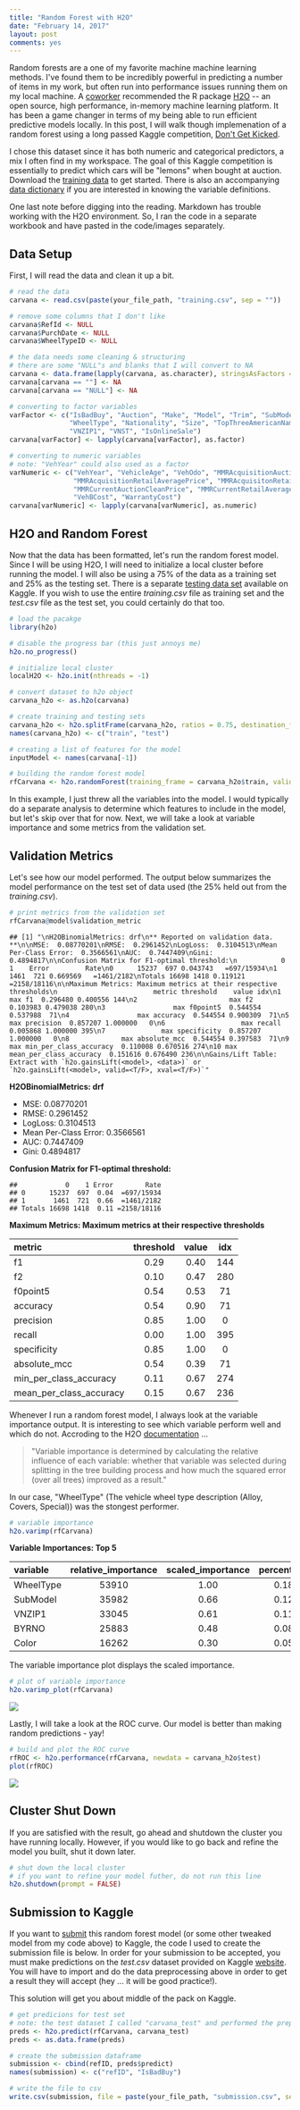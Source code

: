 ```yaml
---
title: "Random Forest with H2O"
date: "February 14, 2017"
layout: post
comments: yes
---
```




Random forests are a one of my favorite machine machine learning methods. I've found them to be incredibly powerful in predicting a number of items in my work, but often run into performance issues running them on my local machine. A [coworker](http://www.spencerdavison.com/) recommended the R package [H2O](https://cran.r-project.org/web/packages/h2o/h2o.pdf) -- an open source, high performance, in-memory machine learning platform. It has been a game changer in terms of my being able to run efficient predictive models locally. In this post, I will walk though implemenation of a random forest using a long passed Kaggle competition, [Don't Get Kicked](https://www.kaggle.com/c/DontGetKicked). 

I chose this dataset since it has both numeric and categorical predictors, a mix I often find in my workspace. The goal of this Kaggle competition is essentially to predict which cars will be "lemons" when bought at auction. Download the [training data](https://www.kaggle.com/c/DontGetKicked/download/training.csv) to get started. There is also an accompanying [data dictionary](https://www.kaggle.com/c/DontGetKicked/download/Carvana_Data_Dictionary.txt) if you are interested in knowing the variable definitions.

One last note before digging into the reading. Markdown has trouble working with the H2O environment. So, I ran the code in a separate workbook and have pasted in the code/images separately.

## Data Setup

First, I will read the data and clean it up a bit.




```r
# read the data
carvana <- read.csv(paste(your_file_path, "training.csv", sep = ""))

# remove some columns that I don't like
carvana$RefId <- NULL
carvana$PurchDate <- NULL
carvana$WheelTypeID <- NULL

# the data needs some cleaning & structuring
# there are some "NULL"s and blanks that I will convert to NA
carvana <- data.frame(lapply(carvana, as.character), stringsAsFactors = FALSE)
carvana[carvana == ""] <- NA
carvana[carvana == "NULL"] <- NA

# converting to factor variables
varFactor <- c("IsBadBuy", "Auction", "Make", "Model", "Trim", "SubModel", "Color", "Transmission",
               "WheelType", "Nationality", "Size", "TopThreeAmericanName", "PRIMEUNIT", "AUCGUART", "BYRNO",
               "VNZIP1", "VNST", "IsOnlineSale")
carvana[varFactor] <- lapply(carvana[varFactor], as.factor)

# converting to numeric variables
# note: "VehYear" could also used as a factor
varNumeric <- c("VehYear", "VehicleAge", "VehOdo", "MMRAcquisitionAuctionAveragePrice", "MMRAcquisitionAuctionCleanPrice",
                "MMRAcquisitionRetailAveragePrice", "MMRAcquisitonRetailCleanPrice", "MMRCurrentAuctionAveragePrice", 
                "MMRCurrentAuctionCleanPrice", "MMRCurrentRetailAveragePrice", "MMRCurrentRetailCleanPrice",
                "VehBCost", "WarrantyCost")
carvana[varNumeric] <- lapply(carvana[varNumeric], as.numeric)
```

## H2O and Random Forest

Now that the data has been formatted, let's run the random forest model. Since I will be using H2O, I will need to initialize a local cluster before running the model. I will also be using a 75% of the data as a training set and 25% as the testing set. There is a separate [testing data set](https://www.kaggle.com/c/DontGetKicked/download/test.csv) available on Kaggle. If you wish to use the entire *training.csv* file as training set and the *test.csv* file as the test set, you could certainly do that too.


```r
# load the pacakge
library(h2o)

# disable the progress bar (this just annoys me)
h2o.no_progress()

# initialize local cluster
localH2O <- h2o.init(nthreads = -1)

# convert dataset to h2o object
carvana_h2o <- as.h2o(carvana)

# create training and testing sets
carvana_h2o <- h2o.splitFrame(carvana_h2o, ratios = 0.75, destination_frames = c("train", "test"))
names(carvana_h2o) <- c("train", "test")

# creating a list of features for the model
inputModel <- names(carvana[-1])

# building the random forest model
rfCarvana <- h2o.randomForest(training_frame = carvana_h2o$train, validation_frame = carvana_h2o$test, x = inputModel, y = "IsBadBuy", ntrees = 100, stopping_rounds = 2)
```

In this example, I just threw all the variables into the model. I would typically do a separate analysis to determine which features to include in the model, but let's skip over that for now. Next, we will take a look at variable importance and some metrics from the validation set.

## Validation Metrics

Let's see how our model performed. The output below summarizes the model performance on the test set of data used (the 25% held out from the *training.csv*).


```r
# print metrics from the validation set
rfCarvana@model$validation_metric
```


```
## [1] "\nH2OBinomialMetrics: drf\n** Reported on validation data. **\n\nMSE:  0.08770201\nRMSE:  0.2961452\nLogLoss:  0.3104513\nMean Per-Class Error:  0.3566561\nAUC:  0.7447409\nGini:  0.4894817\n\nConfusion Matrix for F1-optimal threshold:\n           0    1    Error         Rate\n0      15237  697 0.043743   =697/15934\n1       1461  721 0.669569   =1461/2182\nTotals 16698 1418 0.119121  =2158/18116\n\nMaximum Metrics: Maximum metrics at their respective thresholds\n                        metric threshold    value idx\n1                       max f1  0.296480 0.400556 144\n2                       max f2  0.103983 0.479038 280\n3                 max f0point5  0.544554 0.537988  71\n4                 max accuracy  0.544554 0.900309  71\n5                max precision  0.857207 1.000000   0\n6                   max recall  0.005868 1.000000 395\n7              max specificity  0.857207 1.000000   0\n8             max absolute_mcc  0.544554 0.397583  71\n9   max min_per_class_accuracy  0.110008 0.670516 274\n10 max mean_per_class_accuracy  0.151616 0.676490 236\n\nGains/Lift Table: Extract with `h2o.gainsLift(<model>, <data>)` or `h2o.gainsLift(<model>, valid=<T/F>, xval=<T/F>)`"
```

**H2OBinomialMetrics: drf**

* MSE:  0.08770201
* RMSE:  0.2961452
* LogLoss:  0.3104513
* Mean Per-Class Error:  0.3566561
* AUC:  0.7447409
* Gini:  0.4894817

**Confusion Matrix for F1-optimal threshold:**


```
##            0    1 Error        Rate
## 0      15237  697  0.04  =697/15934
## 1       1461  721  0.66  =1461/2182
## Totals 16698 1418  0.11 =2158/18116
```

**Maximum Metrics: Maximum metrics at their respective thresholds**

| **metric**                 | **threshold** |   **value**  | **idx**  |
|:---------------------------|:-------------:|:------------:|:--------:|
|f1                          | 0.29          | 0.40         | 144      |
|f2                          | 0.10          |0.47          | 280      |
|f0point5                    | 0.54          |0.53          | 71       |
|accuracy                    | 0.54          |0.90          | 71       |
|precision                   | 0.85          |1.00          |  0       |
|recall                      |  0.00         |1.00          | 395      |
|specificity                 |  0.85         |1.00          | 0        |
|absolute_mcc                | 0.54          |0.39          | 71       |
|min_per_class_accuracy      | 0.11          |0.67          | 274      |
|mean_per_class_accuracy     | 0.15          |0.67          | 236      |

Whenever I run a random forest model, I always look at the variable importance output. It is interesting to see which variable perform well and which do not. Accroding to the H2O [documentation](http://h2o-release.s3.amazonaws.com/h2o/rel-tverberg/4/docs-website/h2o-docs/data-science/drf.html) ... 

> "Variable importance is determined by calculating the relative influence of each variable: whether that variable was selected during splitting in the tree building process and how much the squared error (over all trees) improved as a result."

In our case, "WheelType" (The vehicle wheel type description (Alloy, Covers, Special)) was the stongest performer.


```r
# variable importance
h2o.varimp(rfCarvana)
```

**Variable Importances: Top 5**

| **variable** | **relative_importance** | **scaled_importance** | **percentage** |
|:-------------|:-----------------------:|:---------------------:|:--------------:|
| WheelType    |        53910            |          1.00         | 0.18           |
| SubModel     |        35982            |          0.66         | 0.12           |
| VNZIP1       |     33045               |     0.61              |  0.11          |
| BYRNO        |   25883                 |     0.48              | 0.08           |
| Color        |       16262             |         0.30          |0.05            |

The variable importance plot displays the scaled importance.


```r
# plot of variable importance
h2o.varimp_plot(rfCarvana)
```

<img align="center" src="http://ehenry09.github.io/images/random-forest-with-h2o-var-imp.png">

Lastly, I will take a look at the ROC curve. Our model is better than making random predictions - yay!


```r
# build and plot the ROC curve
rfROC <- h2o.performance(rfCarvana, newdata = carvana_h2o$test)
plot(rfROC)
```

<img align="center" src="http://ehenry09.github.io/images/random-forest-with-h2o-roc.png">

## Cluster Shut Down

If you are satisfied with the result, go ahead and shutdown the cluster you have running locally. However, if you would like to go back and refine the model you built, shut it down later. 


```r
# shut down the local cluster
# if you want to refine your model futher, do not run this line
h2o.shutdown(prompt = FALSE)
```

## Submission to Kaggle

If you want to [submit](https://www.kaggle.com/c/DontGetKicked/submissions/attach) this random forest model (or some other tweaked model from my code above) to Kaggle, the code I used to create the submission file is below. In order for your submission to be accepted, you must make predictions on the *test.csv* dataset provided on Kaggle [website](https://www.kaggle.com/c/DontGetKicked/data). You will have to import and do the data preprocessing above in order to get a result they will accept (hey ... it will be good practice!).

This solution will get you about middle of the pack on Kaggle.


```r
# get predicions for test set
# note: the test dataset I called "carvana_test" and performed the preprocessing above
preds <- h2o.predict(rfCarvana, carvana_test) 
preds <- as.data.frame(preds)

# create the submission dataframe
submission <- cbind(refID, preds$predict)
names(submission) <- c("refID", "IsBadBuy")

# write the file to csv
write.csv(submission, file = paste(your_file_path, "submission.csv", sep = ""), row.names = FALSE)
```
